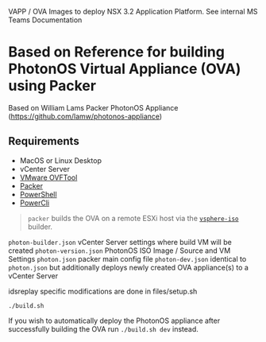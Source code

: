 VAPP / OVA Images to deploy NSX 3.2 Application Platform. See internal MS Teams Documentation


# Based on Reference for building PhotonOS Virtual Appliance (OVA) using Packer

Based on William Lams Packer PhotonOS Appliance (https://github.com/lamw/photonos-appliance)

## Requirements

* MacOS or Linux Desktop
* vCenter Server 
* [VMware OVFTool](https://www.vmware.com/support/developer/ovf/)
* [Packer](https://www.packer.io/intro/getting-started/install.html)
* [PowerShell](https://docs.microsoft.com/en-us/powershell/scripting/install/installing-powershell-core-on-linux?view=powershell-7.1)
* [PowerCli](https://developer.vmware.com/powercli)


> `packer` builds the OVA on a remote ESXi host via the [`vsphere-iso`](https://www.packer.io/docs/builders/vsphere-iso.html) builder. 


`photon-builder.json` vCenter Server settings where build VM will be created
`photon-version.json` PhotonOS ISO Image / Source and VM Settings 
`photon.json` packer main config file
`photon-dev.json` identical to `photon.json` but additionally deploys newly created OVA appliance(s) to a vCenter Server

idsreplay specific modifications are done in files/setup.sh

```
./build.sh
````

If you wish to automatically deploy the PhotonOS appliance after successfully building the OVA run `./build.sh dev` instead.
